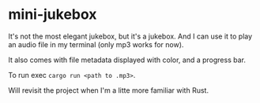 # mini-jukebox

It's not the most elegant jukebox, but it's a jukebox. And I can use it to play an audio file in my terminal (only mp3 works for now).

It also comes with file metadata displayed with color, and a progress bar.

To run exec `cargo run <path to .mp3>`.

Will revisit the project when I'm a litte more familiar with Rust.